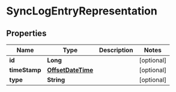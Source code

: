# SyncLogEntryRepresentation

## Properties
Name | Type | Description | Notes
------------ | ------------- | ------------- | -------------
**id** | **Long** |  |  [optional]
**timeStamp** | [**OffsetDateTime**](OffsetDateTime.md) |  |  [optional]
**type** | **String** |  |  [optional]
